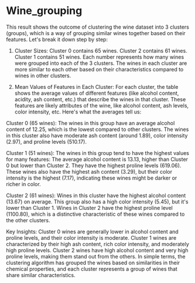# Wine_grouping

This result shows the outcome of clustering the wine dataset into 3 clusters (groups), which is a way of grouping similar wines together based on their features. Let's break it down step by step:

1. Cluster Sizes:
Cluster 0 contains 65 wines.
Cluster 2 contains 61 wines.
Cluster 1 contains 51 wines.
Each number represents how many wines were grouped into each of the 3 clusters. The wines in each cluster are more similar to each other based on their characteristics compared to wines in other clusters.

2. Mean Values of Features in Each Cluster:
For each cluster, the table shows the average values of different features (like alcohol content, acidity, ash content, etc.) that describe the wines in that cluster. These features are likely attributes of the wine, like alcohol content, ash levels, color intensity, etc. Here's what the averages tell us:

Cluster 0 (65 wines):
The wines in this group have an average alcohol content of 12.25, which is the lowest compared to other clusters.
The wines in this cluster also have moderate ash content (around 1.89), color intensity (2.97), and proline levels (510.17).


Cluster 1 (51 wines):
The wines in this group tend to have the highest values for many features:
The average alcohol content is 13.13, higher than Cluster 0 but lower than Cluster 2.
They have the highest proline levels (619.06).
These wines also have the highest ash content (3.29), but their color intensity is the highest (7.17), indicating these wines might be darker or richer in color.

Cluster 2 (61 wines):
Wines in this cluster have the highest alcohol content (13.67) on average.
This group also has a high color intensity (5.45), but it's lower than Cluster 1.
Wines in Cluster 2 have the highest proline level (1100.80), which is a distinctive characteristic of these wines compared to the other clusters.

Key Insights:
Cluster 0 wines are generally lower in alcohol content and proline levels, and their color intensity is moderate.
Cluster 1 wines are characterized by their high ash content, rich color intensity, and moderately high proline levels.
Cluster 2 wines have high alcohol content and very high proline levels, making them stand out from the others.
In simple terms, the clustering algorithm has grouped the wines based on similarities in their chemical properties, and each cluster represents a group of wines that share similar characteristics.
